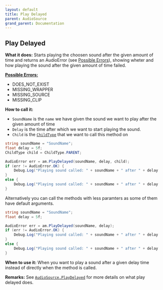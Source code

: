 ```yaml
---
layout: default
title: Play Delayed
parent: AudioSource
grand_parent: Documentation
---
```


## Play Delayed
**What it does:**
Starts playing the choosen sound after the given amount of time and returns an AudioError (see [Possible Errors](https://mathewhdyt.github.io/Unity-Audio-Manager/docs/documentation/index/#possible-errors)), showing wheter and how playing the sound after the given amount of time failed.

[**Possible Errors:**](https://mathewhdyt.github.io/Unity-Audio-Manager/docs/documentation/index/#possible-errors)
- DOES_NOT_EXIST
- MISSING_WRAPPER
- MISSING_SOURCE
- MISSING_CLIP

**How to call it:**
- ```SoundName``` is the ```name``` we have given the sound we want to play after the given amount of time
- ```Delay``` is the time after which we want to start playing the sound.
- ```Child``` is the [```ChildType```](https://mathewhdyt.github.io/Unity-Audio-Manager/docs/documentation/index/#possible-children) that we want to call this method on

```csharp
string soundName = "SoundName";
float delay = 5f;
ChildType child = ChildType.PARENT;

AudioError err = am.PlayDelayed(soundName, delay, child);
if (err != AudioError.OK) {
    Debug.Log("Playing sound called: " + soundName + " after " + delay.ToString("0.00") + " seconds failed with error id: " + err);
}
else {
    Debug.Log("Playing sound called: " + soundName + " after " + delay.ToString("0.00") + " seconds succesfull");
}
```

Alternatively you can call the methods with less paramters as some of them have default arguments.

```csharp
string soundName = "SoundName";
float delay = 5f;

AudioError err = am.PlayDelayed(soundName, delay);
if (err != AudioError.OK) {
    Debug.Log("Playing sound called: " + soundName + " after " + delay.ToString("0.00") + " seconds failed with error id: " + err);
}
else {
    Debug.Log("Playing sound called: " + soundName + " after " + delay.ToString("0.00") + " seconds succesfull");
}
```

**When to use it:**
When you want to play a sound after a given delay time instead of directly when the method is called.

**Remarks:**
See [```AudioSource.PlayDelayed```](https://docs.unity3d.com/ScriptReference/AudioSource.PlayDelayed.html) for more details on what play delayed does.
